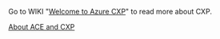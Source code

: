 Go to WIKI "[Welcome to Azure CXP](https://msazure.visualstudio.com/AdvCloudEngSupport/_wiki/wikis/Azure%20ACE%20Wiki/35969/Welcome-to-Azure-CXP!)" to read more about CXP. 

[About ACE and CXP](https://msazure.visualstudio.com/AdvCloudEngSupport/_wiki/wikis/Azure%20ACE%20Wiki/35969/Welcome-to-Azure-CXP!)